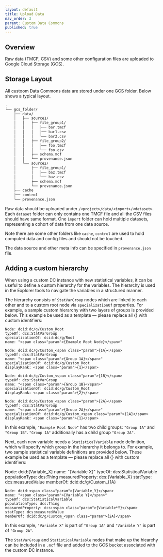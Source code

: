 ```yaml
---
layout: default
title: Upload Data
nav_order: 3
parent: Custom Data Commons
published: true
---
```


## Overview

Raw data (TMCF, CSV) and some other configuration files are uploaded to Google
Cloud Storage (GCS).

## Storage Layout

All custoom Data Commons data are stored under one GCS folder. Below shows a
typical layout.

```txt
.
└── gcs_folder/
    ├── data/
    │   ├── source1/
    │   │   ├── file_group1/
    │   │   │   ├── bar.tmcf
    │   │   │   ├── bar1.csv
    │   │   │   └── bar2.csv
    │   │   ├── file_group2/
    │   │   │   ├── foo.tmcf
    │   │   │   └── foo.csv
    │   │   ├── schema.mcf
    │   │   └── provenance.json
    │   └── source2/
    │       ├── file_group1/
    │       │   ├── baz.tmcf
    │       │   └── baz.csv
    │       ├── schema.mcf
    │       └── provenance.json
    ├── cache
    ├── control
    └── provenance.json
```

Raw data should be uploaded under `/<project>/data/<import>/<dataset>`. Each
`dataset` folder can only contains one TMCF file and all the CSV files should
have same format. One `import` folder can hold multiple datasets, representing a
cohort of data from one data source.

Note there are some other folders like `cache`, `control` are used to hold
computed data and config files and should not be touched.

The data source and other meta info can be specified in `provenance.json` file.

## Adding a custom hierarchy

When using a custom DC instance with new statistical variables, it can be useful to define a custom hierarchy for the variables. The hierarchy is used in the Explorer tools to navigate the variables in a structured manner.

The hierarchy consists of `StatVarGroup` nodes which are linked to each other and to a custom root node via `specializationOf` properties. For example, a sample custom hierarchy with two layers of groups is provided below. This example be used as a template — please replace all <span class="param">{}</span> with custom identifiers:

<div class="schema-example">

    Node: dcid:dc/g/Custom_Root
    typeOf: dcs:StatVarGroup
    specializationOf: dcid:dc/g/Root
    name: "<span class="param">{Example Root Node}</span>"

    Node: dcid:dc/g/Custom_<span class="param">{1A}</span>
    typeOf: dcs:StatVarGroup
    name: "<span class="param">{Group 1A}</span>"
    specializationOf: dcid:dc/g/Custom_Root
    displayRank: <span class="param">{1}</span>

    Node: dcid:dc/g/Custom_<span class="param">{1B}</span>
    typeOf: dcs:StatVarGroup
    name: "<span class="param">{Group 1B}</span>"
    specializationOf: dcid:dc/g/Custom_Root
    displayRank: <span class="param">{2}</span>

    Node: dcid:dc/g/Custom_<span class="param">{2A}</span>
    typeOf: dcs:StatVarGroup
    name: "<span class="param">{Group 2A}</span>"
    specializationOf: dcid:dc/g/Custom_<span class="param">{1A}</span>
    displayRank: <span class="param">{1}</span>

</div>

In this example, `"Example Root Node"` has two child groups: `"Group 1A"` and `"Group 1B"`. `"Group 1A"` additionally has a child group `"Group 2A"`.

Next, each new variable needs a `StatisticalVariable` node definition, which will specify which group in the hierarchy it belongs to. For example, two sample statistical variable definitions are provided below. These example be used as a template — please replace all <span class="param">{}</span> with custom identifiers:

<div class="schema-example">
    Node: dcid:<span class="param">{Variable_X}</span>
    name: "<span class="param">{Variable X}</span>"
    typeOf: dcs:StatisticalVariable
    populationType: dcs:Thing
    measuredProperty: dcs:<span class="param">{Variable_X}</span>
    statType: dcs:measuredValue
    memberOf: dcid:dc/g/Custom_<span class="param">{1A}</span>

    Node: dcid:<span class="param">{Variable_Y}</span>
    name: "<span class="param">{Variable Y}</span>"
    typeOf: dcs:StatisticalVariable
    populationType: dcs:Thing
    measuredProperty: dcs:<span class="param">{Variable*Y}</span>
    statType: dcs:measuredValue
    memberOf: dcid:dc/g/Custom_<span class="param">{2A}</span>

</div>

In this example, `"Variable X"` is part of `"Group 1A"` and `"Variable Y"` is part of `"Group 2A"`.

The `StatVarGroup` and `StatisticalVariable` nodes that make up the hiearchy can be included in a `.mcf` file and added to the GCS bucket associated with the custom DC instance.

